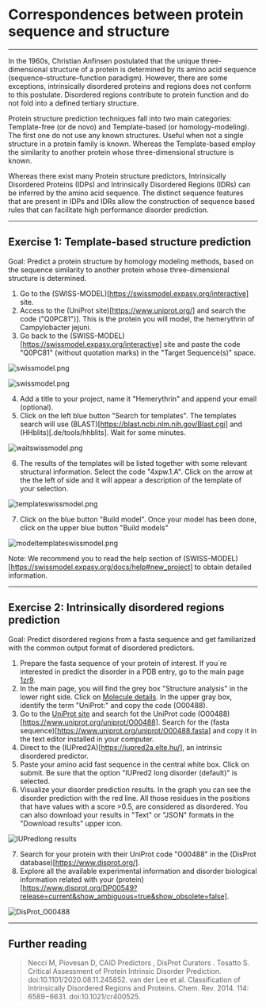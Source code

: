 # Correspondences between protein sequence and structure
_____
In the 1960s, Christian Anfinsen postulated that the unique three-dimensional structure of a protein is determined by its amino acid sequence (sequence–structure–function paradigm). However, there are some exceptions, intrinsically disordered proteins and regions does not conform to this postulate. Disordered regions contribute to protein function and do not fold into a defined tertiary structure.

Protein structure prediction techniques fall into two main categories: Template-free (or de novo) and Template-based (or homology-modeling). The first one do not use any known structures. Useful when not a single structure in a protein family is known. Whereas the Template-based employ the similarity to another protein whose three-dimensional structure is known. 

Whereas there exist many Protein structure predictors, Intrinsically Disordered Proteins (IDPs) and Intrinsically Disordered  Regions (IDRs) can be inferred by the amino acid sequence. The distinct sequence features that are present in IDPs and IDRs allow the construction of sequence based rules that can facilitate high performance disorder prediction.

_______
## Exercise 1: Template-based structure prediction

Goal: Predict a protein structure by homology modeling methods, based on the sequence similarity to another protein whose three-dimensional structure is determined.

1. Go to the (SWISS-MODEL)[https://swissmodel.expasy.org/interactive] site. 
2. Access to the (UniProt site)[https://www.uniprot.org/] and search the code ("Q0PC81")]. This is the protein you will model, the hemerythrin of Campylobacter jejuni.
3. Go back to the (SWISS-MODEL)[https://swissmodel.expasy.org/interactive] site and paste the code "Q0PC81" (without quotation marks) in the "Target Sequence(s)" space.

![swissmodel.png](https://github.com/Claualvarez/ECCB2020/blob/master/Figures/swissmodel.png?raw=true)

![swissmodel.png](https://github.com/Claualvarez/ECCB2020/blob/master/Figures/uniprotsequencesp.png?raw=true)

4. Add a title to your project, name it "Hemerythrin" and append your email (optional).
5. Click on the left blue button "Search for templates". The templates search will use (BLAST)[https://blast.ncbi.nlm.nih.gov/Blast.cgi] and (HHblits)[.de/tools/hhblits]. Wait for some minutes.

 ![waitswissmodel.png](https://github.com/Claualvarez/ECCB2020/blob/master/Figures/waitswissmodel.png?raw=true)

6. The results of the templates will be listed together with some relevant structural information. Select the code "4xpw.1.A". Click on the arrow at the the left of side and it will appear a description of the template of your selection.

 ![templateswissmodel.png](https://github.com/Claualvarez/ECCB2020/blob/master/Figures/templateswissmodel.png?raw=true)

7. Click on the blue button "Build model". Once your model has been done, click on the upper blue button "Build models"

 ![modeltemplateswissmodel.png](https://github.com/Claualvarez/ECCB2020/blob/master/Figures/modeltemplateswissmodel.png?raw=true)
 
 


Note: We recommend you to read the help section of (SWISS-MODEL)[https://swissmodel.expasy.org/docs/help#new_project] to obtain detailed information.


_______
## Exercise 2: Intrinsically disordered regions prediction

Goal: Predict disordered regions from a fasta sequence and get familiarized with the common output format of disordered predictors.

1. Prepare the fasta sequence of your protein of interest. If you´re interested in predict the disorder in a PDB entry, go to the main page [1zr9](https://www.ebi.ac.uk/pdbe/entry/pdb/1zr9).
2. In the main page, you will find the grey box "Structure analysis" in the lower right side. Click on [Molecule details](https://www.ebi.ac.uk/pdbe/entry/pdb/1zr9/protein/1). In the upper gray box, identify the term "UniProt:" and copy the code (O00488).
3. Go to the [UniProt site](https://www.uniprot.org/) and search fot the UniProt code (O00488)[https://www.uniprot.org/uniprot/O00488]. Search for the (fasta sequence)[https://www.uniprot.org/uniprot/O00488.fasta] and copy it in the text editor installed in your computer.
4. Direct to the (IUPred2A)[https://iupred2a.elte.hu/], an intrinsic disordered predictor.
5. Paste your amino acid fast sequence in the central white box. Click on submit. Be sure that the option "IUPred2 long disorder (default)" is selected.
6. Visualize your disorder prediction results. In the graph you can see the disorder prediction with the red line. All those residues in the positions that have values with a score >0.5, are considered as disordered. You can also download your results in "Text" or "JSON" formats in the "Download results" upper icon.
 
 ![IUPredlong results](https://github.com/Claualvarez/ECCB2020/blob/master/Figures/iupred_graphO00488results.png?raw=true)

7. Search for your protein with their UniProt code "O00488" in the (DisProt database)[https://www.disprot.org/]. 
8. Explore all the available experimental information and disorder biological information related with your (protein)[https://www.disprot.org/DP00549?release=current&show_ambiguous=true&show_obsolete=false].

 ![DisProt_O00488](https://github.com/Claualvarez/ECCB2020/blob/master/Figures/DisProt_O00488.png?raw=true)
 

_______
## Further reading
>  Necci M​,  Piovesan D,​ CAID Predictors ​, DisProt Curators ​. Tosatto S. Critical Assessment of Protein Intrinsic Disorder Prediction.  doi:10.1101/2020.08.11.245852.
> van der Lee et al. Classification of Intrinsically Disordered Regions and Proteins.  Chem. Rev. 2014. 114: 6589−6631. doi:10.1021/cr400525. 

















